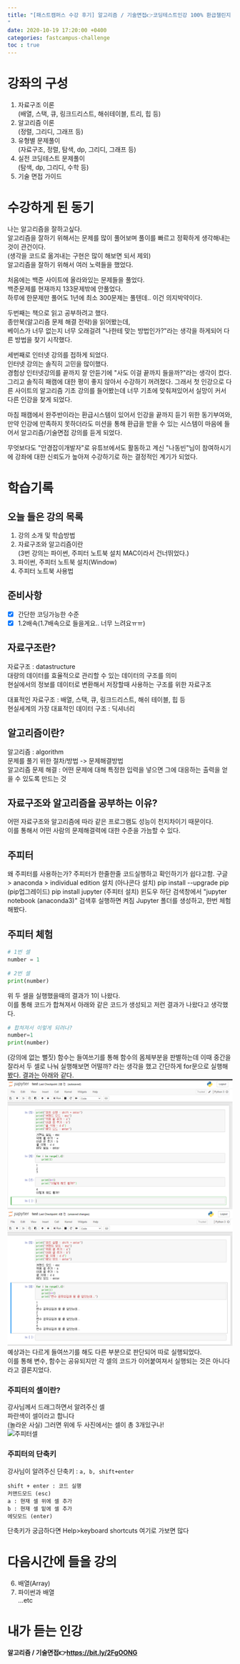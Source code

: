 ```yaml
---
title: "[패스트캠퍼스 수강 후기] 알고리즘 / 기술면접👉코딩테스트인강 100% 환급챌린지 1회차 미션
"
date: 2020-10-19 17:20:00 +0400
categories: fastcampus-challenge
toc : true
---
```

# 강좌의 구성

1. 자료구조 이론  
    (배열, 스택, 큐, 링크드리스트, 해쉬테이블, 트리, 힙 등)
2. 알고리즘 이론  
    (정렬, 그리디, 그래프 등)
3. 유형별 문제풀이  
    (자료구조, 정렬, 탐색, dp, 그리디, 그래프 등)
4. 실전 코딩테스트 문제풀이  
    (탐색, dp, 그리디, 수학 등)
5. 기술 면접 가이드

# 수강하게 된 동기

나는 알고리즘을 잘하고싶다.  
알고리즘을 잘하기 위해서는 문제를 많이 풀어보며 풀이를 빠르고 정확하게 생각해내는 것이 관건이다.  
(생각을 코드로 옮겨내는 구현은 많이 해보면 되서 제외)  
알고리즘을 잘하기 위해서 여러 노력들을 했었다. 

처음에는 백준 사이트에 올라와있는 문제들을 풀었다.  
백준문제를 현재까지 133문제밖에 안풀었다.  
하루에 한문제만 풀어도 1년에 최소 300문제는 풀텐데.. 이건 의지박약이다.

두번째는 책으로 읽고 공부하려고 했다.  
종만북(알고리즘 문제 해결 전략)을 읽어봤는데,  
베이스가 너무 없는지 너무 오래걸려 "나한테 맞는 방법인가?"라는 생각을 하게되어 다른 방법을 찾기 시작했다.

세번째로 인터넷 강의를 접하게 되었다.  
인터넷 강의는 솔직히 고민을 많이했다.  
경험상 인터넷강의를 끝까지 잘 안듣기에 "사도 이걸 끝까지 들을까?"라는 생각이 컸다.
그리고 솔직히 패캠에 대한 평이 좋지 않아서 수강하기 꺼려졌다.
그래서 첫 인강으로 다른 사이트의 알고리즘 기초 강의를 들어봤는데 너무 기초에 맞춰져있어서 실망이 커서 다른 인강을 찾게 되었다.  

마침 패캠에서 완주반이라는 환급시스템이 있어서 인강을 끝까지 듣기 위한 동기부여와,  
만약 인강에 만족하지 못하더라도 미션을 통해 환급을 받을 수 있는 시스템이 마음에 들어서 알고리즘/기술면접 강의를 듣게 되었다.

무엇보다도 "안경잡이개발자"로 유튜브에서도 활동하고 계신 "나동빈"님이 참여하시기에 강좌에 대한 신뢰도가 높아져 수강하기로 하는 결정적인 계기가 되었다.

# 학습기록
## 오늘 들은 강의 목록
1. 강의 소개 및 학습방법
2. 자료구조와 알고리즘이란  
(3번 강의는 파이썬, 주피터 노트북 설치 MAC이라서 건너뛰었다.)
4. 파이썬, 주피터 노트북 설치(Window)
5. 주피터 노트북 사용법

## 준비사항
- [x] 간단한 코딩가능한 수준
- [x] 1.2배속(1.7배속으로 들을게요.. 너무 느려요ㅠㅠ)

## 자료구조란?
자료구조 : datastructure  
대량의 데이터를 효율적으로 관리할 수 있는 데이터의 구조를 의미  
현실에서의 정보를 데이터로 변환해서 저장할때 사용하는 구조를 위한 자료구조  

대표적인 자료구조 : 배열, 스택, 큐, 링크드리스트, 해쉬 테이블, 힙 등  
현실세계의 가장 대표적인 데이터 구조 : 딕셔너리

## 알고리즘이란?
알고리즘 : algorithm  
문제를 풀기 위한 절차/방법 -> 문제해결방법  
알고리즘 문제 해결 : 어떤 문제에 대해 특정한 입력을 넣으면 그에 대응하는 출력을 얻을 수 있도록 만드는 것  

## 자료구조와 알고리즘을 공부하는 이유?
어떤 자료구조와 알고리즘에 따라 같은 프로그램도 성능이 천지차이기 때문이다.  
이를 통해서 어떤 사람의 문제해결력에 대한 수준을 가늠할 수 있다.  

## 주피터
왜 주피터를 사용하는가? 주피터가 한줄한줄 코드실행하고 확인하기가 쉽다고함.
구글 > anaconda > individual edition 설치  (아나콘다 설치)
pip install --upgrade pip (pip업그레이드)
pip install jupyter (주피터 설치)
윈도우 하단 검색창에서 "jupyter notebook (anaconda3)" 검색후 실행하면 켜짐
Jupyter 폴더를 생성하고, 한번 체험해봤다.

## 주피터 체험
```py
# 1번 셀
number = 1
```
```py
# 2번 셀
print(number)
```
위 두 셀을 실행했을때의 결과가 1이 나왔다.  
이를 통해 코드가 합쳐져서 아래와 같은 코드가 생성되고 저런 결과가 나왔다고 생각했다.
```py
# 합쳐져서 이렇게 되려나?
number=1
print(number)
```
(강의에 없는 뻘짓)
함수는 들여쓰기를 통해 함수의 몸체부분을 판별하는데 이때 중간을 잘라서 두 셀로 나눠 실행해보면 어떨까? 라는 생각을 했고 간단하게 for문으로 실행해봤다.
결과는 아래와 같다.
![실행후](/assets/images/fastchallenge/day1/동시실행후.PNG)  
![예상결과](/assets/images/fastchallenge/day1/예상결과.PNG)  
예상과는 다르게 들여쓰기를 해도 다른 부분으로 판단되어 따로 실행되었다.  
이를 통해 변수, 함수는 공유되지만 각 셀의 코드가 이어붙여져서 실행되는 것은 아니다라고 결론지었다.

### 주피터의 셀이란?
강사님께서 드래그하면서 알려주신 셀  
파란색이 셀이라고 합니다  
(놀라운 사실) 그러면 위에 두 사진에서는 셀이 총 3개있구나!  
![주피터셀](/assets/images/fastchallenge/day1/셀.PNG)  

### 주피터의 단축키
강사님이 알려주신 단축키 : ```a, b, shift+enter```
```
shift + enter : 코드 실행
커맨드모드 (esc)
a : 현재 셀 위에 셀 추가
b : 현재 셀 밑에 셀 추가
에딧모드 (enter)
```
단축키가 궁금하다면 Help>keyboard shortcuts 여기로 가보면 많다

# 다음시간에 들을 강의
6. 배열(Array)  
7. 파이썬과 배열  
...etc

# 내가 듣는 인강
**알고리즘 / 기술면접👉https://bit.ly/2FgOONG**